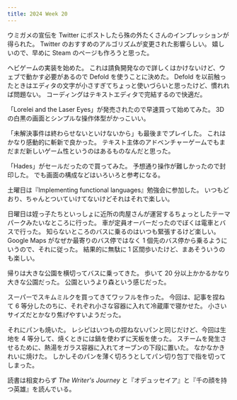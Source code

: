 ```yaml
---
title: 2024 Week 20
---
```


ウミガメの宣伝を Twitter にポストしたら殊の外たくさんのインプレッションが得られた。
Twitter のおすすめのアルゴリズムが変更された影響らしい。
嬉しいので、早めに Steam のページも作ろうと思った。

ヘビゲームの実装を始めた。
これは請負開発なので詳しくはかけないけど、ウェブで動かす必要があるので Defold を使うことに決めた。
Defold を以前触ったときはエディタの文字が小さすぎてちょっと使いづらいと思ったけど、慣れれば問題ない。
コーディングはテキストエディタで完結するので快適だ。

「Lorelei and the Laser Eyes」が発売されたので早速買って始めてみた。
3D の白黒の画面とシンプルな操作体型がかっこいい。

「未解決事件は終わらせないといけないから」も最後までプレイした。
これはかなり感動的に斬新で良かった。
テキスト主体のアドベンチャーゲームでもまだまだ新しいゲーム性というのはあるものなんだと思った。

「Hades」がセールだったので買ってみた。
予想通り操作が難しかったので封印した。
でも画面の構成などはいろいろと参考になる。

土曜日は『Implementing functional languages』勉強会に参加した。
いつもどおり、ちゃんとついていけてないけどそれはそれで楽しい。

日曜日は姪っ子たちといっしょに近所の肉屋さんが運営するちょっとしたテーマパークみたいなところに行った。
車が定員オーバーだったのでぼくは電車とバスで行った。
知らないところのバスに乗るのはいつも緊張するけど楽しい。
Google Maps がなぜか最寄りのバス停ではなく 1 個先のバス停から乗るようにいうので、それに従った。
結果的に無駄に 1 区間歩いたけど、まあそういうのも楽しい。

帰りは大きな公園を横切ってバスに乗ってきた。
歩いて 20 分以上かかるかなり大きな公園だった。
公園というより森という感じだった。

スーパーでスキムミルクを買ってきてワッフルを作った。
今回は、記事を捏ねて 6 等分したのちに、それぞれ小さな容器に入れて冷蔵庫で寝かせた。
小さいサイズだとかなり焦げやすいようだった。

それにパンも焼いた。
レシピはいつもの捏ねないパンと同じだけど、今回は生地を 4 等分して、焼くときには鍋を使わずに天板を使った。
スチームを発生させるために、熱湯をガラス容器に入れてオーブンの下段に置いた。
なかなかきれいに焼けた。
しかしそのパンを薄く切ろうとしてパン切り包丁で指を切ってしまった。

読書は相変わらず _The Writer's Journey_ と『オデュッセイア』と『千の顔を持つ英雄』を読んでいる。
